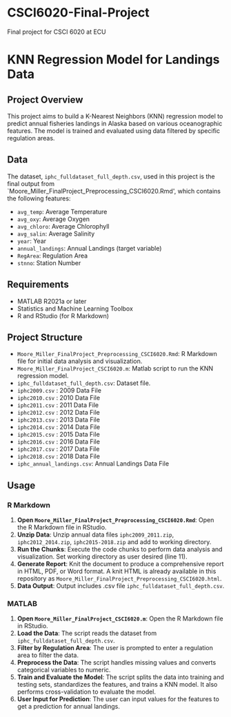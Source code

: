 # CSCI6020-Final-Project
Final project for CSCI 6020 at ECU

# KNN Regression Model for Landings Data

## Project Overview
This project aims to build a K-Nearest Neighbors (KNN) regression model to predict annual fisheries landings in Alaska based on various oceanographic features. The model is trained and evaluated using data filtered by specific regulation areas.

## Data
The dataset, `iphc_fulldataset_full_depth.csv`, used in this project is the final output from `Moore_Miller_FinalProject_Preprocessing_CSCI6020.Rmd', which contains the following features:
- `avg_temp`: Average Temperature
- `avg_oxy`: Average Oxygen
- `avg_chloro`: Average Chlorophyll
- `avg_salin`: Average Salinity
- `year`: Year
- `annual_landings`: Annual Landings (target variable)
- `RegArea`: Regulation Area
- `stnno`: Station Number

## Requirements
- MATLAB R2021a or later
- Statistics and Machine Learning Toolbox
- R and RStudio (for R Markdown)

## Project Structure
- `Moore_Miller_FinalProject_Preprocessing_CSCI6020.Rmd`: R Markdown file for initial data analysis and visualization.
- `Moore_Miller_FinalProject_CSCI6020.m`: Matlab script to run the KNN regression model.
- `iphc_fulldataset_full_depth.csv`: Dataset file.
- `iphc2009.csv` : 2009 Data File
- `iphc2010.csv` : 2010 Data File
- `iphc2011.csv` : 2011 Data File
- `iphc2012.csv` : 2012 Data File
- `iphc2013.csv` : 2013 Data File
- `iphc2014.csv` : 2014 Data File
- `iphc2015.csv` : 2015 Data File
- `iphc2016.csv` : 2016 Data File
- `iphc2017.csv` : 2017 Data File
- `iphc2018.csv` : 2018 Data File
- `iphc_annual_landings.csv`: Annual Landings Data File 


## Usage
### R Markdown
1. **Open `Moore_Miller_FinalProject_Preprocessing_CSCI6020.Rmd`**: Open the R Markdown file in RStudio.
2. **Unzip Data**: Unzip annual data files `iphc2009_2011.zip`, `iphc2012_2014.zip`, `iphc2015-2018.zip` and add to working directory.  
3. **Run the Chunks**: Execute the code chunks to perform data analysis and visualization. Set working directory as user desired (line 11). 
4. **Generate Report**: Knit the document to produce a comprehensive report in HTML, PDF, or Word format. A knit HTML is already available in this repository as `Moore_Miller_FinalProject_Preprocessing_CSCI6020.html`. 
5. **Data Output**: Output includes .csv file `iphc_fulldataset_full_depth.csv`. 
### MATLAB
1. **Open `Moore_Miller_FinalProject_CSCI6020.m`**: Open the R Markdown file in RStudio.
2. **Load the Data**: The script reads the dataset from `iphc_fulldataset_full_depth.csv`.
3. **Filter by Regulation Area**: The user is prompted to enter a regulation area to filter the data.
4. **Preprocess the Data**: The script handles missing values and converts categorical variables to numeric.
5. **Train and Evaluate the Model**: The script splits the data into training and testing sets, standardizes the features, and trains a KNN model. It also performs cross-validation to evaluate the model.
6. **User Input for Prediction**: The user can input values for the features to get a prediction for annual landings.

